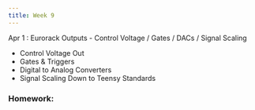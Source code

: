 ```yaml
---
title: Week 9
---
```


Apr 1
: Eurorack Outputs - Control Voltage / Gates / DACs / Signal Scaling

- Control Voltage Out
- Gates & Triggers
- Digital to Analog Converters
- Signal Scaling Down to Teensy Standards

### Homework:
